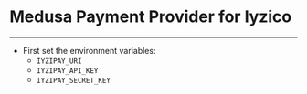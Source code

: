 # Medusa Payment Provider for Iyzico

---

- First set the environment variables:
    - `IYZIPAY_URI`
    - `IYZIPAY_API_KEY`
    - `IYZIPAY_SECRET_KEY`